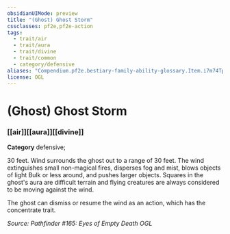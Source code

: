 ```yaml
---
obsidianUIMode: preview
title: "(Ghost) Ghost Storm"
cssclasses: pf2e,pf2e-action
tags:
  - trait/air
  - trait/aura
  - trait/divine
  - trait/common
  - category/defensive
aliases: "Compendium.pf2e.bestiary-family-ability-glossary.Item.i7m74TphAiFYvzPL"
license: OGL
---
```

# (Ghost) Ghost Storm

### [[air]][[aura]][[divine]]

**Category** defensive; 




30 feet. Wind surrounds the ghost out to a range of 30 feet. The wind extinguishes small non-magical fires, disperses fog and mist, blows objects of light Bulk or less around, and pushes larger objects. Squares in the ghost's aura are difficult terrain and flying creatures are always considered to be moving against the wind.

The ghost can dismiss or resume the wind as an action, which has the concentrate trait.

*Source: Pathfinder #165: Eyes of Empty Death*
*OGL*
